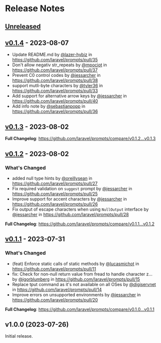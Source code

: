 # Release Notes

## [Unreleased](https://github.com/laravel/package-template/compare/v0.1.4...main)

## [v0.1.4](https://github.com/laravel/package-template/compare/v0.1.3...v0.1.4) - 2023-08-07

- Update README.md by [@lazer-hybiz](https://github.com/lazer-hybiz) in https://github.com/laravel/prompts/pull/35
- Don't allow negativ str_repeats by [@mpociot](https://github.com/mpociot) in https://github.com/laravel/prompts/pull/37
- Prevent C0 control codes by [@jessarcher](https://github.com/jessarcher) in https://github.com/laravel/prompts/pull/38
- support mutli-byte characters by [@tyler36](https://github.com/tyler36) in https://github.com/laravel/prompts/pull/33
- Add support for alternative arrow keys by [@jessarcher](https://github.com/jessarcher) in https://github.com/laravel/prompts/pull/40
- Add info note by [@sebastianpopp](https://github.com/sebastianpopp) in https://github.com/laravel/prompts/pull/36

## [v0.1.3](https://github.com/laravel/package-template/compare/v0.1.2...v0.1.3) - 2023-08-02

**Full Changelog**: https://github.com/laravel/prompts/compare/v0.1.2...v0.1.3

## [v0.1.2](https://github.com/laravel/package-template/compare/v0.1.1...v0.1.2) - 2023-08-02

### What's Changed

- added null type hints by [@oreillysean](https://github.com/oreillysean) in https://github.com/laravel/prompts/pull/27
- Fix required validation on `suggest` prompt by [@jessarcher](https://github.com/jessarcher) in https://github.com/laravel/prompts/pull/25
- Improve support for accent characters by [@jessarcher](https://github.com/jessarcher) in https://github.com/laravel/prompts/pull/26
- Fix output of escape characters when using `NullOutput` interface by [@jessarcher](https://github.com/jessarcher) in https://github.com/laravel/prompts/pull/28

**Full Changelog**: https://github.com/laravel/prompts/compare/v0.1.1...v0.1.2

## [v0.1.1](https://github.com/laravel/package-template/compare/v1.0.0...v0.1.1) - 2023-07-31

### What's Changed

- (feat) Enforce static calls of static methods by [@lucasmichot](https://github.com/lucasmichot) in https://github.com/laravel/prompts/pull/11
- fix: Check for non-null return value from fread to handle character z… by [@igorblumberg](https://github.com/igorblumberg) in https://github.com/laravel/prompts/pull/15
- Replace tput command as it's not available on all OSes by [@digiservnet](https://github.com/digiservnet) in https://github.com/laravel/prompts/pull/14
- Improve errors on unsupported environments by [@jessarcher](https://github.com/jessarcher) in https://github.com/laravel/prompts/pull/20

**Full Changelog**: https://github.com/laravel/prompts/compare/v0.1.0...v0.1.1

## v1.0.0 (2023-07-26)

Initial release.
